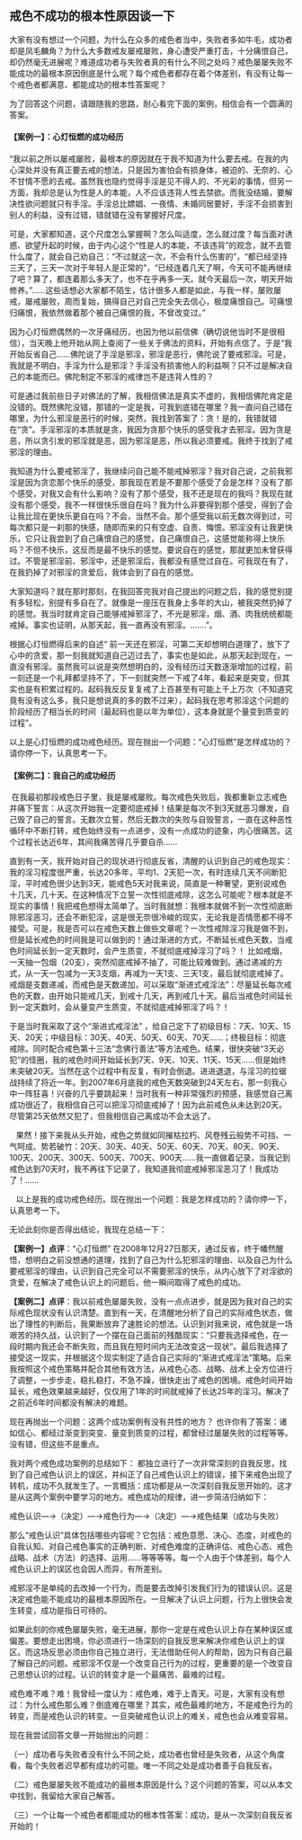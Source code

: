 ## 戒色不成功的根本性原因谈一下 

大家有没有想过一个问题，为什么在众多的戒色者当中，失败者多如牛毛，成功者却是凤毛麟角？为什么大多数戒友屡戒屡败，身心遭受严重打击，十分痛恨自己，却仍然毫无进展呢？难道成功者与失败者真的有什么不同之处吗？戒色屡屡失败不能成功的最根本原因倒底是什么呢？每个戒色者都存在着个体差别，有没有让每一个戒色者都满意、都能成功的根本性答案呢？
    
 为了回答这个问题，请跟随我的思路，耐心看完下面的案例，相信会有一个圆满的答案。  

#### 【案例一】：心灯恒燃的成功经历

 “我以前之所以屡戒屡败，最根本的原因就在于我不知道为什么要去戒。在我的内心深处并没有真正要去戒的想法，只是因为害怕会有损身体，被迫的、无奈的、心不甘情不愿的去戒。虽然我也隐约觉得手淫是见不得人的、不光彩的事情，但另一方面，我却总是认为性是人的本能，人不应该违背人性去禁欲。而我没结婚，要解决性欲问题就只有手淫。手淫总比嫖娼、一夜情、未婚同居要好，手淫不会损害到别人的利益，没有过错，错就错在没有掌握好尺度。

可是，大家都知道，这个尺度怎么掌握啊？怎么叫适度，怎么就过度？每当面对诱惑、欲望升起的时候，由于内心这个“性是人的本能，不该违背”的观念，就不去管什么度了，就会自己劝自己：“不过就这一次，不会有什么伤害的”，“都已经坚持三天了，三天一次对于年轻人是正常的”，“已经连着几天了啊，今天可不能再继续了吧？算了，都连着那么多天了，也不在乎再多一天。就今天最后一次，明天开始修养。”……这些话想必大家都不陌生，估计很多人都是如此，与我一样，屡败屡戒，屡戒屡败，周而复始，搞得自己对自己完全失去信心，极度痛恨自己。可痛恨归痛恨，我依然做着那个被自己痛恨的我，不曾改变过。”

 因为心灯恒燃偶然的一次牙痛经历，也因为他以前信佛（确切说他当时不是很相信），当天晚上他开始从网上查阅了一些关于佛法的资料，开始有点信了。于是“我开始反省自己……佛陀说了手淫是邪淫，邪淫是恶行，佛陀说了要戒邪淫。可是，我就是不明白，手淫为什么是邪淫？手淫没有损害他人的利益啊？只不过是解决自己的本能而已。佛陀制定不邪淫的戒律岂不是违背人性的？
     
可是通过我前些日子对佛法的了解，我相信佛法是真实不虚的，我相信佛陀肯定是没错的。既然佛陀没错，那错的一定是我，可我到底错在哪里？我一直问自己错在哪里，为什么邪淫是恶行的时候，突然，我找到答案了：贪！是的，我错就错在“贪”。手淫邪淫的本质就是贪，我因为贪那个快乐的感受我才去邪淫。因为贪是恶，所以贪引发的邪淫就是恶，因为邪淫是恶，所以我必须要戒。我终于找到了戒邪淫的理由。

 我知道为什么要戒邪淫了，我继续问自己能不能戒掉邪淫？我对自己说，之前我邪淫是因为贪恋那个快乐的感受，那我现在若是不要那个感受了会是怎样？没有了那个感受，对我又会有什么影响？没有了那个感受，我不还是现在的我吗？我现在就没有那个感受，我不一样很快乐很自在吗？我为什么非要得到那个感受，得到了会让我比现在更快乐更自在吗？不会，当然不会。那个感受我以前无数次得到过，可每次都只是一刹那的快感，随即而来的只有空虚、自责、悔恨。邪淫没有让我更快乐，它只让我尝到了自己痛恨自己的感觉，自己痛恨自己，这感觉能称得上快乐吗？不但不快乐，这反而是最不快乐的感觉。要说自在的感觉，那就更加未曾获得过。不管是邪淫前、邪淫中，还是邪淫后，我都没有感觉过自在。可我现在有了，在我扔掉了对邪淫的贪爱后，我体会到了自在的感觉。

大家知道吗？就在那时那刻，在我回答完我对自己提出的问题之后，我的感觉别提有多轻松，别提有多自在了。就像是一座压在我身上多年的大山，被我突然扔掉了的感觉。我当时就肯定自己能够戒掉邪淫了，不光是邪淫，烟、酒、肉我统统都能戒掉。事实也证明，从那天起，我一直再没有邪淫。…….”。

根据心灯恒燃得后来的自述“ 前一天还在邪淫，可第二天却想明白道理了，放下了心中的贪爱，那一刻我就知道自己迈过去了，事实也是如此，从那天起到现在，一直没有邪淫。虽然我可以说是突然想明白的，没有经历过天数逐渐增加的过程，前一刻还是一个礼拜都坚持不了，下一刻就突然一下戒了4年，看起来是突变，但其实也是有积累过程的。起码我反反复复戒了上百甚至有可能上千上万次（不知道究竟有没有这么多，我只是想说真的多的数不过来），起码我在思考邪淫这个问题的阶段经历了相当长的时间（最起码也是以年为单位），这本身就是个量变到质变的过程”。

以上是心灯恒燃的成功戒色经历。现在抛出一个问题：“心灯恒燃”是怎样成功的？请你停一下，认真思考一下。

#### 【案例二】：我自己的成功经历 
 在我最初那段戒色日子里，我是屡戒屡败。每次戒色失败后，我都重新立志戒色并痛下誓言：从这次开始我一定要彻底戒掉！结果是每次不到3天就恶习爆发，自己毁了自己的誓言。无数次立誓，然后无数次的失败与自毁誓言，一直在这种恶性循环中不断打转，戒色始终没有一点进步，没有一点成功的迹象，内心很痛苦。这个过程长达近6年，其间我痛苦得几乎要自杀……

直到有一天，我开始对自己的现状进行彻底反省，清醒的认识到自己的戒色现实：我的淫习程度很严重，长达20多年，平均1、2天犯一次，有时连续几天不间断犯淫，平时戒色很少达到3天，能戒色5天对我来说，简直是一种奢望，更别说戒色十几天，几十天。在这种情况下立誓一次性彻底戒除，这怎么可能呢？根本就是不现实的事情！我把戒色想得太简单了。当时我就想：我根本就做不到一次性彻底断除邪淫恶习，还会不断犯淫，这是很无奈很冷峻的现实，无论我是否情愿都不得不接受。可是，我是否可以在戒色天数上做些文章呢？一次性戒除淫习我是做不到，但是延长戒色的时间我是可以做到的！通过渐进的方式，不断延长戒色天数，当戒色时间延长到一定天数时，会产生质变，不就彻底戒掉淫习了吗？！ 比如戒烟，一天抽一包烟（20支），突然彻底戒掉不抽了，可能比较难做到。通过递减的方式，从一天一包减为一天3支烟，再减为一天1支、三天1支，最后就彻底戒掉了。戒烟是支数递减，而戒色是天数递加，可以采取“渐进式戒淫法”：尽量延长每次戒色的天数，由开始只能戒几天，到戒十几天，再到戒几十天。最后当戒色时间延长到一定天数时，会从量变产生质变，不就彻底戒掉邪淫了吗？！  

于是当时我采取了这个“渐进式戒淫法” ，给自己定下了初级目标：7天、10天、15天、20天；中级目标：30天、40天、50天、60天、70天……；终极目标：彻底戒除。同时配合戒色第十三法“念佛行善法”等方法戒色。结果，很快突破“3天必犯”的怪圈，我的戒色时间开始延长到7天、9天、10天、11天、15天……但是始终未突破20天。当然在这个过程中有反复，有时会倒退。进进退退，与淫习的拉锯战持续了将近一年。到2007年6月底我的戒色天数突破到24天左右，那一刻我心中一阵狂喜！兴奋的几乎要跳起来！当时我有一种非常强烈的预感，我感觉自己离成功很近了，我相信自己可以把淫习彻底戒掉了！因为此前戒色从未达到20天。尽管第25天依然又犯了，但我相信自己离成功不会太远了。

     果然！接下来我从头开始，戒色之势就如同摧枯拉朽、风卷残云般势不可挡、一气呵成、势若破竹：20天、30天、40天、50天、60天、70天、80天、90天、100天、200天、300天、500天、700天、900天……我一直做着记录，当我记到戒色达到70天时，我不再往下记录了，我知道我彻底戒掉邪淫恶习了！我成功了！……

     以上是我的成功戒色经历。现在抛出一个问题：我是怎样成功的？请你停一下，认真思考一下。

无论此刻你是否得出结论，我现在总结一下：

**【案例一】点评**：“心灯恒燃” 在2008年12月27日那天，通过反省，终于幡然醒悟，想明白之前没想通的道理，找到了自己为什么犯邪淫的理由、以及自己为什么要戒邪淫的理由，认识到自己完全可以不需要邪淫的快乐，从内心放下了对淫欲的贪爱，在解决了戒色认识上的问题后，他一瞬间取得了戒色的成功。 

**【案例二】点评**：我以前戒色屡屡失败，没有一点点进步，就是因为我对自己的实际戒色现状没有认识清楚。直到有一天，在清醒地分析了自己的实际戒色状态，做出了理性的判断后，我果断放弃了速胜论的想法。认识到对我来说，戒色就是一场艰苦的持久战，认识到了一个摆在自己面前的残酷现实：“只要我选择戒色，在一段时期内我还会不断失败，而且我在短时间内无法改变这一现状”。最后我选择了接受这一现实，并根据这个现实制定了适合自己实际的“渐进式戒淫法”策略。后来我按照这个戒色策略并配合其他有效方法，从戒色心态、战略、战术上全方位进行了调整，一步步走，稳扎稳打，不急不躁，很快走出了戒色的困境。戒色时间开始延长，戒色效果越来越好，仅仅用了1年的时间就戒掉了长达25年的淫习。解决了之前近6年时间都没有解决的难题。



现在再抛出一个问题：这两个成功案例有没有共性的地方？
也许你有了答案：诸如信心、都经过渐变到突变、量变到质变的过程，都曾经过屡屡失败的过程等等。没有错，但这些不是重点。

我对两个戒色成功案例的总结如下：
都独立进行了一次非常深刻的自我反思，找到了自己戒色认识上的误区，并纠正了自己戒色认识上的错误，接下来戒色出现了转机，成功不久就发生了。一言概括：成功都是从一次深刻自我反思开始的。这才是从这两个案例中要学习的地方。戒色成功的规律，进一步简洁归纳如下：

戒色认识—→（决定）—→戒色行为—→（决定）—→戒色结果（成功与失败）

那么“戒色认识”具体包括哪些内容呢？它包括：戒色意愿、决心、态度，对戒色的自我认知、对自己戒色事实的正确判断、对戒色难度的正确评估、戒色心态、戒色战略、战术（方法）的选择、运用……等等等等。每一个人由于个体差别，每个人戒色认识上的误区也会因人而异，有所差别。

 戒邪淫不是单纯的去改掉一个行为，而是要去改掉引发我们行为的错误认识。这是决定戒色能不能成功的最根本原因所在。一旦解决了认识上问题，行为上很快会发生转变，成功是指日可待的。

 如果此刻的你戒色屡屡失败，毫无进展，那你一定是在戒色认识上存在某种误区或偏差。要想走出困境，你必须进行一场深刻的自我反思来解决你戒色认识上的误区。而这场反思必须由你自己独立进行，无法借助任何人的帮助，因为只有自己最了解自己的问题。戒邪淫不仅是一个改变自己行为的过程，更重要的是一个改变自己思想认识的过程。认识的转变才是一个最痛苦、最难的过程。

 戒色难不难？难！我曾经一度认为：戒色难，难于上青天。可是，大家有没有想过：为什么戒色那么难？倒底难在哪里？其实，戒色最难的地方，不是戒色行为的转变，而是戒色认识的转变。一旦突破戒色认识上的难关，戒色也会从难变容易。

 现在我尝试回答文章一开始抛出的问题： 

（一）成功者与失败者没有什么不同之处，成功者也曾经是失败者，从这个角度看，每个失败者迟早都有成功的可能。唯一不同之处是成功者善于自我反省。


（二）戒色屡屡失败不能成功的最根本原因是什么？这个问题的答案，可以从本文中找到，我留给大家自己解答。


（三）一个让每一个戒色者都能成功的根本性答案：成功，是从一次深刻自我反省开始的！